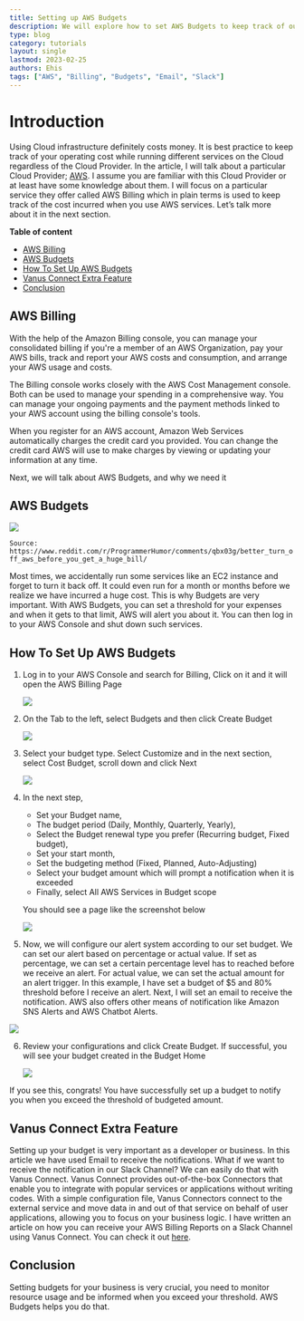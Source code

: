 ```yaml
---
title: Setting up AWS Budgets
description: We will explore how to set AWS Budgets to keep track of our cost usage in the AWS Cloud.
type: blog
category: tutorials
layout: single
lastmod: 2023-02-25
authors: Ehis
tags: ["AWS", "Billing", "Budgets", "Email", "Slack"]
---
```


# Introduction

Using Cloud infrastructure definitely costs money. It is best practice to keep track of your operating cost while running different services on the Cloud regardless of the Cloud Provider. In the article, I will talk about a particular Cloud Provider; [AWS](https://aws.amazon.com/). I assume you are familiar with this Cloud Provider or at least have some knowledge about them. I will focus on a particular service they offer called AWS Billing which in plain terms is used to keep track of the cost incurred when you use AWS services. Let’s talk more about it in the next section.

**Table of content**

- [AWS Billing](#aws-billing)
- [AWS Budgets](#aws-budgets)
- [How To Set Up AWS Budgets](#how-to-set-up-aws-budgets)
- [Vanus Connect Extra Feature](#vanus-connect-extra-feature)
- [Conclusion](#conclusion)

## AWS Billing

With the help of the Amazon Billing console, you can manage your consolidated billing if you're a member of an AWS Organization, pay your AWS bills, track and report your AWS costs and consumption, and arrange your AWS usage and costs.

The Billing console works closely with the AWS Cost Management console. Both can be used to manage your spending in a comprehensive way. You can manage your ongoing payments and the payment methods linked to your AWS account using the billing console's tools.

When you register for an AWS account, Amazon Web Services automatically charges the credit card you provided. You can change the credit card AWS will use to make charges by viewing or updating your information at any time.

Next, we will talk about AWS Budgets, and why we need it

## AWS Budgets

![](img/img_1.jpg)

`Source: https://www.reddit.com/r/ProgrammerHumor/comments/qbx03g/better_turn_off_aws_before_you_get_a_huge_bill/`

Most times, we accidentally run some services like an EC2 instance and forget to turn it back off. It could even run for a month or months before we realize we have incurred a huge cost. This is why Budgets are very important. With AWS Budgets, you can set a threshold for your expenses and when it gets to that limit, AWS will alert you about it. You can then log in to your AWS Console and shut down such services.

## How To Set Up AWS Budgets

1. Log in to your AWS Console and search for Billing, Click on it and it will open the AWS Billing Page

   ![](img/img_2.png)

2. On the Tab to the left, select Budgets and then click Create Budget

   ![](img/img_3.png)

3. Select your budget type. Select Customize and in the next section, select Cost Budget, scroll down and click Next

   ![](img/img_4.png)

4. In the next step,

   - Set your Budget name,
   - The budget period (Daily, Monthly, Quarterly, Yearly),
   - Select the Budget renewal type you prefer (Recurring budget, Fixed budget),
   - Set your start month,
   - Set the budgeting method (Fixed, Planned, Auto-Adjusting)
   - Select your budget amount which will prompt a notification when it is exceeded
   - Finally, select All AWS Services in Budget scope

   You should see a page like the screenshot below

   ![](img/img_5.png)

5. Now, we will configure our alert system according to our set budget. We can set our alert based on percentage or actual value. If set as percentage, we can set a certain percentage level has to reached before we receive an alert. For actual value, we can set the actual amount for an alert trigger. In this example, I have set a budget of $5 and 80% threshold before I receive an alert. Next, I will set an email to receive the notification. AWS also offers other means of notification like Amazon SNS Alerts and AWS Chatbot Alerts.

![](img/img_6.png)

6. Review your configurations and click Create Budget. If successful, you will see your budget created in the Budget Home

   ![](img/img_7.png)

If you see this, congrats! You have successfully set up a budget to notify you when you exceed the threshold of budgeted amount.

## Vanus Connect Extra Feature

Setting up your budget is very important as a developer or business. In this article we have used Email to receive the notifications. What if we want to receive the notification in our Slack Channel? We can easily do that with Vanus Connect. Vanus Connect provides out-of-the-box Connectors that enable you to integrate with popular services or applications without writing codes. With a simple configuration file, Vanus Connectors connect to the external service and move data in and out of that service on behalf of user applications, allowing you to focus on your business logic. I have written an article on how you can receive your AWS Billing Reports on a Slack Channel using Vanus Connect. You can check it out [here](https://www.vanus.ai/blog/how-to-receive-aws-billing-reports-on-a-slack-channel/).

## Conclusion

Setting budgets for your business is very crucial, you need to monitor resource usage and be informed when you exceed your threshold. AWS Budgets helps you do that.
